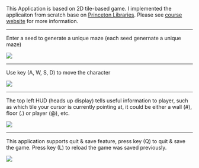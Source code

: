 This Application is based on 2D tile-based game. I implemented the applicaiton from scratch base on [Princeton Libraries](https://introcs.cs.princeton.edu/java/stdlib/javadoc/StdDraw.html). Please see [course website](https://sp18.datastructur.es/materials/proj/proj2/proj2) for more information.

------------------------------------------------------------------------------------------------------------------------

Enter a seed to generate a unique maze (each seed genernate a unique maze)

![](https://media.giphy.com/media/CZLPK3Ueb3i9aXtGLJ/giphy.gif)

------------------------------------------------------------------------------------------------------------------------

Use key (A, W, S, D) to move the character

![](https://media.giphy.com/media/krktfra6UmzzBK5j7A/giphy.gif)

------------------------------------------------------------------------------------------------------------------------

The top left HUD (heads up display) tells useful information to player, such as which tile your cursor is currently pointing at, it could be either a wall (#), floor (.) or player (@), etc.

![](https://media.giphy.com/media/5HAGfGsMiYuKEIOgYo/giphy.gif)

------------------------------------------------------------------------------------------------------------------------

This application supports quit & save feature, press key (Q) to quit & save the game. Press key (L) to reload the game was saved previously.

![](https://media.giphy.com/media/8wdK5aOQBKhwBavhZR/giphy.gif)

